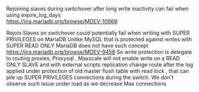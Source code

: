 
Rejoining slaves during switchover after long write inactivity can fail when using expire_log_days    
https://jira.mariadb.org/browse/MDEV-10869

Rejoin Slaves on switchover could potentially fail when writing with SUPER PRIVILEGES on MariaDB
Unlike MySQL that is protected against writes with SUPER READ ONLY MariaDB does not have such concept
https://jira.mariadb.org/browse/MDEV-9458
So write protection is delegate to routing proxies, Proxysql , Maxscale will not enable write on a READ ONLY SLAVE and with external scripts replication change route after the log applied under protection of old master flush table with read lock , that can pile up SUPER PRIVILEGES connections during the switch. We don't observe such issue under load as we decrease Max connections  
